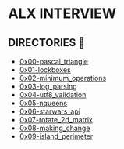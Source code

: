 ALX INTERVIEW
===

## DIRECTORIES :file_folder:

* [0x00-pascal_triangle](https://github.com/Finally-Kwaku/alx-interview/tree/master/0x00-pascal_triangle)
* [0x01-lockboxes](https://github.com/Finally-Kwaku/alx-interview/tree/master/0x01-lockboxes)
* [0x02-minimum_operations](https://github.com/Finally-Kwaku/alx-interview/tree/master/0x02-minimum_operations)
* [0x03-log_parsing](https://github.com/Finally-Kwaku/alx-interview/tree/master/0x03-log_parsing)
* [0x04-utf8_validation](https://github.com/Finally-Kwaku/alx-interview/tree/master/0x04-utf8_validation)
* [0x05-nqueens](https://github.com/KipronohVincent/alx-interview/tree/master/0x05-nqueens)
* [0x06-starwars_api](https://github.com/Finally-Kwaku/alx-interview/tree/master/0x06-starwars_api)
* [0x07-rotate_2d_matrix](https://github.com/Finally-Kwaku/alx-interview/tree/master/0x07-rotate_2d_matrix)
* [0x08-making_change](https://github.com/Finally-Kwaku/alx-interview/tree/master/0x08-making_change)
* [0x09-island_perimeter](https://github.com/Finally-Kwaku/alx-interview/tree/master/0x09-island_perimeter)

